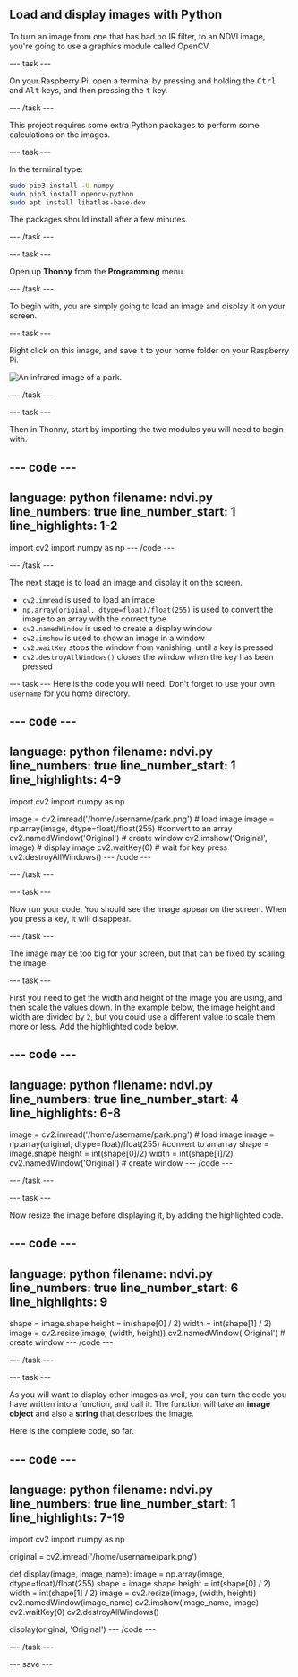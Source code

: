 ## Load and display images with Python

<div style="display: flex; flex-wrap: wrap">
<div style="flex-basis: 200px; flex-grow: 1; margin-right: 15px;">
To turn an image from one that has had no IR filter, to an NDVI image, you're going to use a graphics module called OpenCV.
</div>
</div>

--- task ---

On your Raspberry Pi, open a terminal by pressing and holding the <kbd>Ctrl</kbd> and <kbd>Alt</kbd> keys, and then pressing the <kbd>t</kbd> key.

--- /task ---

This project requires some extra Python packages to perform some calculations on the images.

--- task ---

In the terminal type:

```bash
sudo pip3 install -U numpy
sudo pip3 install opencv-python
sudo apt install libatlas-base-dev
```

The packages should install after a few minutes.

--- /task ---

--- task ---

Open up **Thonny** from the **Programming** menu.

--- /task ---

To begin with, you are simply going to load an image and display it on your screen.

--- task ---

Right click on this image, and save it to your home folder on your Raspberry Pi.

![An infrared image of a park.](images/park.png)

--- /task ---

--- task ---

Then in Thonny, start by importing the two modules you will need to begin with.

--- code ---
---
language: python
filename: ndvi.py
line_numbers: true
line_number_start: 1
line_highlights: 1-2
---
import cv2
import numpy as np
--- /code ---

--- /task ---

The next stage is to load an image and display it on the screen.

- `cv2.imread` is used to load an image
- `np.array(original, dtype=float)/float(255)` is used to convert the image to an array with the correct type
- `cv2.namedWindow` is used to create a display window
- `cv2.imshow` is used to show an image in a window
- `cv2.waitKey` stops the window from vanishing, until a key is pressed
- `cv2.destroyAllWindows()` closes the window when the key has been pressed

--- task ---
Here is the code you will need. Don't forget to use your own `username` for you home directory.

--- code ---
---
language: python
filename: ndvi.py
line_numbers: true
line_number_start: 1
line_highlights: 4-9
---
import cv2
import numpy as np

image = cv2.imread('/home/username/park.png') # load image
image = np.array(image, dtype=float)/float(255) #convert to an array
cv2.namedWindow('Original') # create window
cv2.imshow('Original', image) # display image
cv2.waitKey(0) # wait for key press
cv2.destroyAllWindows()
--- /code ---

--- /task ---

--- task ---

Now run your code. You should see the image appear on the screen. When you press a key, it will disappear.

--- /task ---

The image may be too big for your screen, but that can be fixed by scaling the image.

--- task ---

First you need to get the width and height of the image you are using, and then scale the values down. In the example below, the image height and width are divided by `2`, but you could use a different value to scale them more or less.
Add the highlighted code below.

--- code ---
---
language: python
filename: ndvi.py
line_numbers: true
line_number_start: 4
line_highlights: 6-8
---
image = cv2.imread('/home/username/park.png') # load image
image = np.array(original, dtype=float)/float(255) #convert to an array
shape = image.shape
height = int(shape[0]/2)
width = int(shape[1]/2)
cv2.namedWindow('Original') # create window
--- /code ---

--- /task ---

--- task ---

Now resize the image before displaying it, by adding the highlighted code.

--- code ---
---
language: python
filename: ndvi.py
line_numbers: true
line_number_start: 6
line_highlights: 9
---
shape = image.shape
height = in(shape[0] / 2)
width = int(shape[1] / 2)
image = cv2.resize(image, (width, height))
cv2.namedWindow('Original') # create window
--- /code ---

--- /task ---

--- task ---

As you will want to display other images as well, you can turn the code you have written into a function, and call it. The function will take an **image object** and also a **string** that describes the image.

Here is the complete code, so far.

--- code ---
---
language: python
filename: ndvi.py
line_numbers: true
line_number_start: 1
line_highlights: 7-19
---
import cv2
import numpy as np

original = cv2.imread('/home/username/park.png')


def display(image, image_name):
    image = np.array(image, dtype=float)/float(255)
    shape = image.shape
    height = int(shape[0] / 2)
    width = int(shape[1] / 2)
    image = cv2.resize(image, (width, height))
    cv2.namedWindow(image_name)
    cv2.imshow(image_name, image)
    cv2.waitKey(0)
    cv2.destroyAllWindows()


display(original, 'Original')
--- /code ---

--- /task ---

--- save ---
